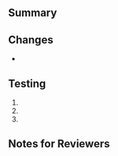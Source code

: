 ## Summary
<!-- Briefly explain what this PR changes and why -->

## Changes
<!-- Bullet list of key changes -->
- 

## Testing
<!-- Steps to verify the change -->
1. 
2. 
3. 

## Notes for Reviewers
<!-- Anything special reviewers should know -->
